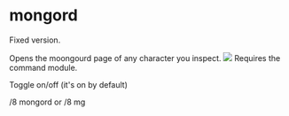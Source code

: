 # mongord

Fixed version.

Opens the moongourd page of any character you inspect.
![](https://i.imgur.com/cxf25wE.png)
Requires the command module.


Toggle on/off (it's on by default)

/8 mongord or /8 mg
